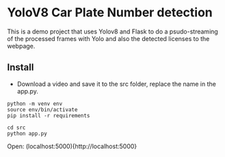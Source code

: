 # YoloV8 Car Plate Number detection

This is a demo project that uses Yolov8 and Flask to do a psudo-streaming of the processed frames with Yolo and also the detected licenses to the webpage.

## Install

- Download a video and save it to the src folder, replace the name in the app.py.

```
python -m venv env
source env/bin/activate
pip install -r requirements
```

```
cd src
python app.py
```

Open: (localhost:5000){http://localhost:5000}
